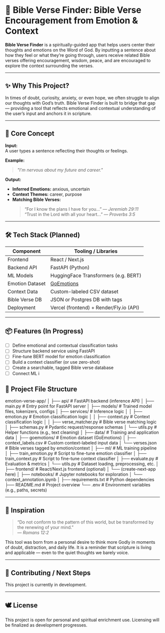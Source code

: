 # 🙏 Bible Verse Finder: Bible Verse Encouragement from Emotion & Context

**Bible Verse Finder** is a spiritually-guided app that helps users center their thoughts and emotions on the Word of God. By inputting a sentence about how they feel or what they’re going through, users receive related Bible verses offering encouragement, wisdom, peace, and are encouraged to explore the context surrounding the verses.

---

## ✨ Why This Project?

In times of doubt, curiosity, anxiety, or even hope, we often struggle to align our thoughts with God’s truth. Bible Verse Finder is built to bridge that gap — providing a tool that reflects emotional and contextual understanding of the user’s input and anchors it in scripture.

---

## 🧠 Core Concept

**Input:**  
A user types a sentence reflecting their thoughts or feelings.

**Example:**  
> _"I’m nervous about my future and career."_

**Output:**  
- **Inferred Emotions:** anxious, uncertain  
- **Context Themes:** career, purpose  
- **Matching Bible Verses:**
  > “For I know the plans I have for you...” — *Jeremiah 29:11*  
  > “Trust in the Lord with all your heart...” — *Proverbs 3:5*

---

## 🛠️ Tech Stack (Planned)

| Component        | Tooling / Libraries                     |
|------------------|------------------------------------------|
| Frontend         | React / Next.js                          |
| Backend API      | FastAPI (Python)                         |
| ML Models        | HuggingFace Transformers (e.g. BERT)     |
| Emotion Dataset  | [GoEmotions](https://github.com/google-research/goemotions) |
| Context Data     | Custom-labeled CSV dataset               |
| Bible Verse DB   | JSON or Postgres DB with tags            |
| Deployment       | Vercel (frontend) + Render/Fly.io (API)  |

---

## 📦 Features (In Progress)

- [ ] Define emotional and contextual classification tasks
- [ ] Structure backend service using FastAPI
- [ ] Fine-tune BERT model for emotion classification
- [ ] Build a context classifier (or use zero-shot)
- [ ] Create a searchable, tagged Bible verse database
- [ ] Connect ML i

## 📁 Project File Structure

emotion-verse-app/
│
├── api/                        # FastAPI backend (inference API)
│   ├── main.py                 # Entry point for FastAPI server
│   ├── models/                 # Trained model files, tokenizers, configs
│   ├── services/               # Inference logic
│   │   ├── emotion.py          # Emotion classification logic
│   │   ├── context.py          # Context classification logic
│   │   ├── verse_matcher.py    # Bible verse matching logic
│   ├── schemas.py              # Pydantic request/response schemas
│   └── utils.py                # Helper functions (e.g., text cleaning)
│
├── data/                       # Training and application data
│   ├── goemotions/             # Emotion dataset (GoEmotions)
│   ├── context_labels.csv      # Custom context-labeled input data
│   └── verses.json             # Bible verses tagged by emotion/context
│
├── ml/                         # ML training pipeline
│   ├── train_emotion.py        # Script to fine-tune emotion classifier
│   ├── train_context.py        # Script to fine-tune context classifier
│   ├── evaluate.py             # Evaluation & metrics
│   └── utils.py                # Dataset loading, preprocessing, etc.
│
├── frontend/                   # React/Next.js frontend (optional)
│   └── (create-next-app here)
│
├── notebooks/                  # Jupyter notebooks for exploration
│   └── context_annotation.ipynb
│
├── requirements.txt            # Python dependencies
├── README.md                   # Project overview
└── .env                        # Environment variables (e.g., paths, secrets)




---

## 🙌 Inspiration

> “Do not conform to the pattern of this world, but be transformed by the renewing of your mind.”  
> — *Romans 12:2*

This tool was born from a personal desire to think more Godly in moments of doubt, distraction, and daily life. It is a reminder that scripture is living and applicable — even to the quiet thoughts we barely voice.

---

## 🚧 Contributing / Next Steps

This project is currently in development.

---

## 🕊️ License

This project is open for personal and spiritual enrichment use. Licensing will be finalized as development progresses.

